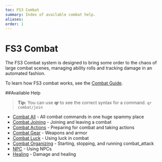 ```yaml
---
toc: FS3 Combat
summary: Index of available combat help.
aliases:
order: 1
---
```

# FS3 Combat
The FS3 Combat system is designed to bring some order to the chaos of large combat scenes, managing ability rolls and tracking damage in an automated fashion.

To learn how FS3 combat works, see the [Combat Guide](/wiki/combat_guide).

##Available Help
>**Tip:** You can use **qr <command>** to see the correct syntax for a command. `qr combat/join`

* [Combat All](/help/combat_all) - All combat commands in one huge spammy place
* [Combat Joining](/help/combat_joining) - Joining and leaving a combat
* [Combat Actions](/help/combat_actions) - Preparing for combat and taking actions
* [Combat Gear](/help/combat_gear) - Weapons and armor
* [Combat Luck](/help/combat_luck) - Using luck in combat
* [Combat Organizing](/help/combat_organizing) - Starting, stopping, and running combat_attack
* [NPC](/help/npc) - Using NPCs
* [Healing](help/healing) - Damage and healing
